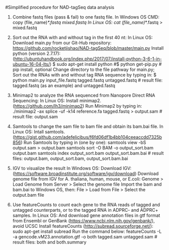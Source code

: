 #Simplified procedure for NAD-tagSeq data analysis

1. Combine fastq files (pass & fail) to one fastq file.
In Windows OS CMD:  
    copy (file_name)_*.fastq mixed.fastq
In Linux OS: 
    cat (file_name)_*.fastq > mixed.fastq

2. Sort out the RNA with and without tag in the first 40 nt:
In Linux OS:
    Download main.py from our Git-Hub repository: https://github.com/rocketjishao/NAD-tagSeq/blob/master/main.py
    Install python (version 2.7.17): (http://ubuntuhandbook.org/index.php/2017/07/install-python-3-6-1-in-ubuntu-16-04-lts/) 
        $ sudo apt-get install python
        #$ python get-pip.py # pip install, optional
    Change directory to the file pathway for main.py; 
    Sort out the RNAs with and without tag RNA sequence by typing in:
        $ python main.py input_file.fastq tagged.fastq untagged.fastq
          # result file: tagged.fastq (as an example) and untagged.fastq
        
3. Minimap2 to analyze the RNA sequenced from Nanopore Direct RNA Sequencing:
In Linux OS:
    Install minimap2. (https://github.com/lh3/minimap2)
    Run Minimap2 by typing in:
        ./minimap2 -ax splice -uf -k14 reference.fa tagged.fastq > output.sam
          # result file: output.sam

4. Samtools to change the sam file to bam file and obtain its bam.bai file.
In Linux OS:
    Intall samtools. (https://gist.github.com/adefelicibus/f6fd06df1b4bb104ceeaccdd7325b856)
    Run Samtools by typing in (one by one):
        samtools view -bS output.sam > output.bam 
        samtools sort -O BAM -o output_sort.bam  output.bam
        samtools index output_sort.bam output_sort.bam.bai
        # result files: output.bam, output_sort.bam, output_sort.bam.bai

5. IGV to visualize the result
In Windows OS:
    Download IGV: (https://software.broadinstitute.org/software/igv/download)
    Download genome file from IGV for A. thaliana, human, mouse, or E.coli: Genome > Load Genome from Server > Select the genome file
    Import the bam and bam.bai to Windows OS, then: File > Load from File > Select the output.bam file
  
6. Use featureCounts to count each gene to the RNA reads of tagged and untagged counterparts, or to the tagged RNA in ADPRC- and ADPRC+ samples.
In Linux OS:
    And download gene annotation files in gtf format from Ensembl or GenBank (https://www.ncbi.nlm.nih.gov/genbank/), avoid UCSC
    Install featureCounts (http://subread.sourceforge.net/): sudo apt-get install subread 
    Run the command below:
        featureCounts -L -a gencode.vM23.annotation.gtf -o both tagged.sam untagged.sam
        # result files: both and both.summary
